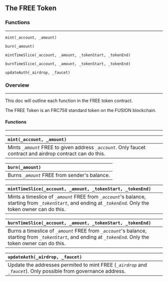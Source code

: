 ## The FREE Token

### **Functions**

---

	mint(_account, _amount)

	burn(_amount)

	mintTimeSlice(_account, _amount, _tokenStart, _tokenEnd)

	burnTimeSlice(_account, _amount, _tokenStart, _tokenEnd)
	
	updateAuth(_airdrop, _faucet)

### **Overview**

---

This doc will outline each function in the FREE token contract.

The FREE Token is an FRC758 standard token on the FUSION blockchain.

#### Functions

---

| `mint(_account, _amount)` |
| :--- |
| Mints *`_amount`* FREE to given address *`_account`*. Only faucet contract and airdrop contract can do this. |


| `burn(_amount)` |
| :--- |
| Burns *`_amount`* FREE from sender's balance. |

| `mintTimeSlice(_account, _amount, _tokenStart, _tokenEnd)` |
| :-- |
| Mints a timeslice of *`_amount`* FREE from *`_account`*'s balance, starting from *`_tokenStart`*, and ending at *`_tokenEnd`*. Only the token owner can do this. |

| `burnTimeSlice(_account, _amount, _tokenStart, _tokenEnd)` |
| :-- |
| Burns a timeslice of *`_amount`* FREE from *`_account`*'s balance, starting from *`_tokenStart`*, and ending at *`_tokenEnd`*. Only the token owner can do this. |

| `updateAuth(_airdrop, _faucet)` |
| :-- |
| Update the addresses permited to mint FREE (*`_airdrop`* and *`_faucet`*). Only possible from governance address. |
